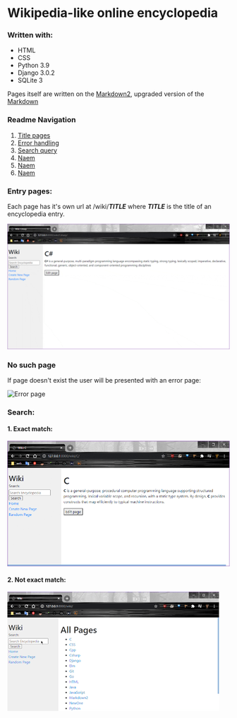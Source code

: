 # Wikipedia-like online encyclopedia

### Written with:

* HTML
* CSS
* Python 3.9
* Django 3.0.2
* SQLite 3

Pages itself are written on the [Markdown2](https://github.com/trentm/python-markdown2), upgraded version of the [Markdown](https://en.wikipedia.org/wiki/Markdown)

### Readme Navigation

1. [Title pages](#title-page)  
2. [Error handling](#no-such-page)  
3. [Search query](#source)  
4. [Naem](#source)  
5. [Naem](#source)  
6. [Naem](#source)  


### Entry pages:
Each page has it's own url at /wiki/__*TITLE*__ where __*TITLE*__ is the title of an encyclopedia entry.

![Title page](/media/title-pages.gif)

### No such page
If page doesn't exist the user will be presented with an error page:

![Error page](/media/pages404.png)
### Search:

#### 1. Exact match:

![Title page](/media/search-exact-match.gif)
#### 2. Not exact match:

![Title page](/media/search-not-exact-match.gif)



